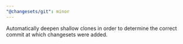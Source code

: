 ```yaml
---
"@changesets/git": minor
---
```


Automatically deepen shallow clones in order to determine the correct commit at which changesets were added.
